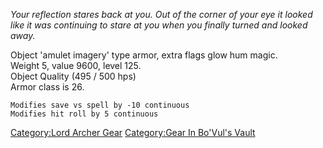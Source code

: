 *Your reflection stares back at you. Out of the corner of your eye it
looked like it was continuing to stare at you when you finally turned
and looked away.*

Object 'amulet imagery' type armor, extra flags glow hum magic.  
Weight 5, value 9600, level 125.  
Object Quality (495 / 500 hps)  
Armor class is 26.

`Modifies save vs spell by -10 continuous`  
`Modifies hit roll by 5 continuous`

[Category:Lord Archer Gear](Category:Lord_Archer_Gear "wikilink")
[Category:Gear In Bo'Vul's
Vault](Category:Gear_In_Bo'Vul's_Vault "wikilink")
